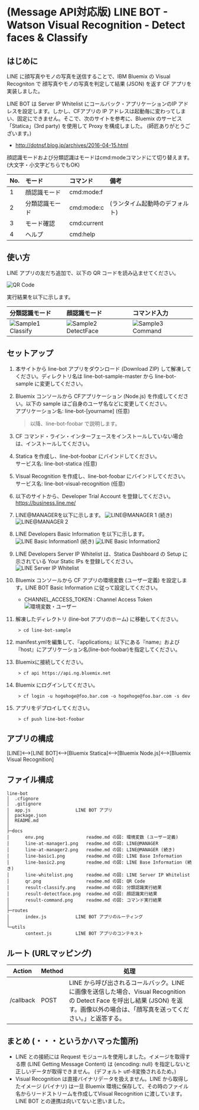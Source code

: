 ﻿# (Message API対応版) LINE BOT - Watson Visual Recognition - Detect faces & Classify

## はじめに  
LINE に顔写真やモノの写真を送信することで、IBM Bluemix の Visual Recogniton で 顔写真やモノの写真を判定して結果 (JSON) を返す CF アプリを実装しました。

LINE BOT は Server IP Whitelist にコールバック・アプリケーションのIP アドレスを設定します。しかし、CFアプリの IP アドレスは起動毎に変わってしまい、固定にできません。そこで、次のサイトを参考に、Bluemix のサービス「Statica」(3rd party) を使用して Proxy を構成しました。 (師匠ありがとうございます。)  

- http://dotnsf.blog.jp/archives/2016-04-15.html

顔認識モードおよび分類認識はモードはcmd:modeコマンドにて切り替えます。
(大文字・小文字どちらでもOK)

|No.|モード|コマンド|備考|
|:--|:-----|:-------|:---|
|1|顔認識モード|cmd:mode:f||
|2| 分類認識モード|cmd:mode:c|(ランタイム起動時のデフォルト)|
|3|モード確認|cmd:current||
|4|ヘルプ|cmd:help||


## 使い方
LINE アプリの友だち追加で、以下の QR コードを読み込ませてください。  

![QR Code](docs/qr.png)  

実行結果を以下に示します。

|分類認識モード|顔認識モード|コマンド入力|
|:-------------|:-------------|:-------------|
|![Sample1 Classify](docs/result-classify.png)|![Sample2 DetectFace](docs/result-detectface.png)|![Sample3 Command](docs/result-command.png)|  

## セットアップ  
1. 本サイトから line-bot アプリをダウンロード (Download ZIP) して解凍してください。ディレクトリ名は line-bot-sample-master から line-bot-sample に変更してください。

1. Bluemix コンソールから CFアプリケーション (Node.js) を作成してください。以下の sample はご自身のユーザ名などに変更してください。  
アプリケーション名: line-bot-[yourname] (任意)  

    > 以降、line-bot-foobar で説明します。


1. CF コマンド・ライン・インターフェースをインストールしていない場合は、インストールしてください。

1. Statica を作成し、line-bot-foobar にバインドしてください。  
サービス名: line-bot-statica (任意)  

1. Visual Recognition を作成し、line-bot-foobar にバインドしてください。  
サービス名: line-bot-visual-recognition (任意)  

1. 以下のサイトから、Developer Trial Account を登録してください。  
https://business.line.me/

1. LINE@MANAGERを以下に示します。
![LINE@MANAGER 1](docs/line-at-manager1.png)
(続き)
![LINE@MANAGER 2](docs/line-at-manager2.png)

1. LINE Developers Basic Information を以下に示します。
![LINE Basic Information1](docs/line-basic1.png)
(続き)
![LINE Basic Information2](docs/line-basic2.png)

1. LINE Developers Server IP Whitelist は、Statica Dashboard の Setup に示されている Your Static IPs を登録してください。
![LINE Server IP Whitelist](docs/line-whitelist.png)  

1. Bluemix コンソールから CF アプリの環境変数 (ユーザー定義) を設定します。LINE BOT Basic Information に従って設定してください。
    - CHANNEL_ACCESS_TOKEN : Channel Access Token
    ![環境変数・ユーザー](docs/env.png)  

1. 解凍したディレクトリ (line-bot アプリのホーム) に移動してください。

        > cd line-bot-sample

1. manifest.ymlを編集して、『applications』以下にある『name』および『host』にアプリケーション名(line-bot-foobar)を指定してください。

1. Bluemixに接続してください。

        > cf api https://api.ng.bluemix.net
    

1. Bluemix にログインしてください。

        > cf login -u hogehoge@foo.bar.com -o hogehoge@foo.bar.com -s dev

1. アプリをデプロイしてください。

        > cf push line-bot-foobar

## アプリの構成

[LINE]<-->[LINE BOT]<-->[Bluemix Statica]<-->[Bluemix Node.js]<-->[Bluemix Visual Recognition]

## ファイル構成  
    line-bot
    │  .cfignore
    │  .gitignore
    │  app.js                 LINE BOT アプリ
    │  package.json
    │  README.md
    │  
    ├─docs
    │      env.png                readme.md の図: 環境変数 (ユーザー定義)
    │      line-at-manager1.png   readme.md の図: LINE@MANAGER
    │      line-at-manager2.png   readme.md の図: LINE@MANAGER (続き)
    │      line-basic1.png        readme.md の図: LINE Base Information
    │      line-basic2.png        readme.md の図: LINE Base Information (続き)
    │      line-whitelist.png     readme.md の図: LINE Server IP Whitelist
    │      qr.png                 readme.md の図: QR Code
    │      result-classify.png    readme.md の図: 分類認識実行結果
    │      result-detectface.png  readme.md の図: 顔認識実行結果
    │      result-command.png     readme.md の図: コマンド実行結果
    │      
    ├─routes
    │      index.js           LINE BOT アプリのルーティング
    │      
    └─utils
           context.js         LINE BOT アプリのコンテキスト

## ルート (URLマッピング)  
|Action|Method|処理|
|---|-----------|-----------|
|/callback|POST|LINE から呼び出されるコールバック。LINEに画像を送信した場合、Visual Recognition の Detect Face を呼出し結果 (JSON) を返す。画像以外の場合は、「顔写真を送ってください。」と返答する。|

## まとめ (・・・というかハマった箇所)
- LINE との接続には Request モジュールを使用しました。イメージを取得する際 (LINE Getting Message Content) は {encoding: null} を指定しないと正しいデータが取得できません。 (デフォルト utf-8変換されるため。)
- Visual Recognition は直接バイナリデータを扱えません。LINE から取得したイメージ (バイナリ) は一旦 Bluemix 環境に保存して、その時のファイル名からリードストリームを作成してVisual Recognition に渡しています。LINE BOT との連携は向いてないと思いました。 
